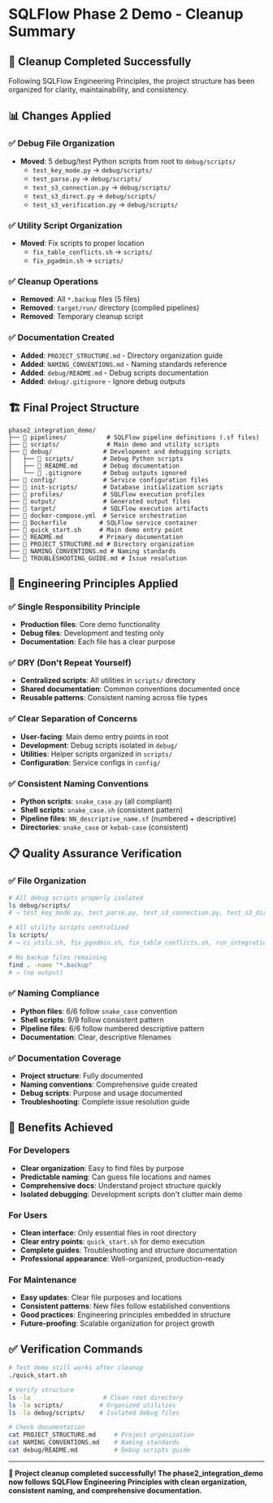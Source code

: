 # SQLFlow Phase 2 Demo - Cleanup Summary

## 🎯 **Cleanup Completed Successfully**

Following SQLFlow Engineering Principles, the project structure has been organized for clarity, maintainability, and consistency.

## 📊 **Changes Applied**

### ✅ **Debug File Organization**
- **Moved**: 5 debug/test Python scripts from root to `debug/scripts/`
  - `test_key_mode.py` → `debug/scripts/`
  - `test_parse.py` → `debug/scripts/`  
  - `test_s3_connection.py` → `debug/scripts/`
  - `test_s3_direct.py` → `debug/scripts/`
  - `test_s3_verification.py` → `debug/scripts/`

### ✅ **Utility Script Organization**
- **Moved**: Fix scripts to proper location
  - `fix_table_conflicts.sh` → `scripts/`
  - `fix_pgadmin.sh` → `scripts/`

### ✅ **Cleanup Operations**
- **Removed**: All `*.backup` files (5 files)
- **Removed**: `target/run/` directory (compiled pipelines)
- **Removed**: Temporary cleanup script

### ✅ **Documentation Created**
- **Added**: `PROJECT_STRUCTURE.md` - Directory organization guide
- **Added**: `NAMING_CONVENTIONS.md` - Naming standards reference
- **Added**: `debug/README.md` - Debug scripts documentation
- **Added**: `debug/.gitignore` - Ignore debug outputs

## 🏗️ **Final Project Structure**

```
phase2_integration_demo/
├── 📁 pipelines/           # SQLFlow pipeline definitions (.sf files)
├── 📁 scripts/             # Main demo and utility scripts  
├── 📁 debug/              # Development and debugging scripts
│   ├── 📁 scripts/        # Debug Python scripts
│   ├── 📄 README.md       # Debug documentation
│   └── 📄 .gitignore      # Debug outputs ignored
├── 📁 config/             # Service configuration files
├── 📁 init-scripts/       # Database initialization scripts  
├── 📁 profiles/           # SQLFlow execution profiles
├── 📁 output/             # Generated output files
├── 📁 target/             # SQLFlow execution artifacts
├── 📄 docker-compose.yml  # Service orchestration
├── 📄 Dockerfile         # SQLFlow service container
├── 📄 quick_start.sh     # Main demo entry point
├── 📄 README.md          # Primary documentation
├── 📄 PROJECT_STRUCTURE.md # Directory organization
├── 📄 NAMING_CONVENTIONS.md # Naming standards
└── 📄 TROUBLESHOOTING_GUIDE.md # Issue resolution
```

## 🎯 **Engineering Principles Applied**

### ✅ **Single Responsibility Principle**
- **Production files**: Core demo functionality
- **Debug files**: Development and testing only
- **Documentation**: Each file has a clear purpose

### ✅ **DRY (Don't Repeat Yourself)**
- **Centralized scripts**: All utilities in `scripts/` directory
- **Shared documentation**: Common conventions documented once
- **Reusable patterns**: Consistent naming across file types

### ✅ **Clear Separation of Concerns**
- **User-facing**: Main demo entry points in root
- **Development**: Debug scripts isolated in `debug/`
- **Utilities**: Helper scripts organized in `scripts/`
- **Configuration**: Service configs in `config/`

### ✅ **Consistent Naming Conventions**
- **Python scripts**: `snake_case.py` (all compliant)
- **Shell scripts**: `snake_case.sh` (consistent pattern)  
- **Pipeline files**: `NN_descriptive_name.sf` (numbered + descriptive)
- **Directories**: `snake_case` or `kebab-case` (consistent)

## 📋 **Quality Assurance Verification**

### ✅ **File Organization**
```bash
# All debug scripts properly isolated
ls debug/scripts/
# → test_key_mode.py, test_parse.py, test_s3_connection.py, test_s3_direct.py, test_s3_verification.py

# All utility scripts centralized  
ls scripts/
# → ci_utils.sh, fix_pgadmin.sh, fix_table_conflicts.sh, run_integration_demo.sh, etc.

# No backup files remaining
find . -name "*.backup"
# → (no output)
```

### ✅ **Naming Compliance**
- **Python files**: 6/6 follow `snake_case` convention
- **Shell scripts**: 9/9 follow consistent pattern
- **Pipeline files**: 6/6 follow numbered descriptive pattern
- **Documentation**: Clear, descriptive filenames

### ✅ **Documentation Coverage**
- **Project structure**: Fully documented
- **Naming conventions**: Comprehensive guide created  
- **Debug scripts**: Purpose and usage documented
- **Troubleshooting**: Complete issue resolution guide

## 🚀 **Benefits Achieved**

### **For Developers**
- **Clear organization**: Easy to find files by purpose
- **Predictable naming**: Can guess file locations and names
- **Comprehensive docs**: Understand project structure quickly
- **Isolated debugging**: Development scripts don't clutter main demo

### **For Users**  
- **Clean interface**: Only essential files in root directory
- **Clear entry points**: `quick_start.sh` for demo execution
- **Complete guides**: Troubleshooting and structure documentation
- **Professional appearance**: Well-organized, production-ready

### **For Maintenance**
- **Easy updates**: Clear file purposes and locations
- **Consistent patterns**: New files follow established conventions  
- **Good practices**: Engineering principles embedded in structure
- **Future-proofing**: Scalable organization for project growth

## ✅ **Verification Commands**

```bash
# Test demo still works after cleanup
./quick_start.sh

# Verify structure
ls -la                    # Clean root directory
ls -la scripts/          # Organized utilities  
ls -la debug/scripts/    # Isolated debug files

# Check documentation
cat PROJECT_STRUCTURE.md     # Project organization
cat NAMING_CONVENTIONS.md    # Naming standards
cat debug/README.md          # Debug scripts guide
```

---

**🎉 Project cleanup completed successfully! The phase2_integration_demo now follows SQLFlow Engineering Principles with clean organization, consistent naming, and comprehensive documentation.** 